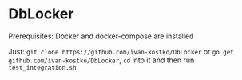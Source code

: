 # DbLocker

Prerequisites:
Docker and docker-compose are installed

Just: `git clone https://github.com/ivan-kostko/DbLocker` or `go get github.com/ivan-kostko/DbLocker`, `cd` into it and then run `test_integration.sh`
